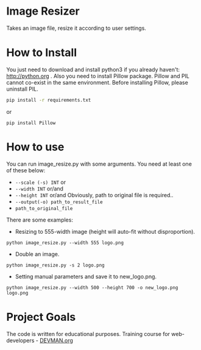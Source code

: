 # Image Resizer

Takes an image file, resize it according to user settings.

# How to Install

You just need to download and install python3 if you already haven't: http://python.org .
Also you need to install Pillow package. Pillow and PIL cannot co-exist in the same environment. Before installing Pillow, please uninstall PIL.

```bash
pip install -r requirements.txt
```
or
```
pip install Pillow
```

# How to use

You can run image_resize.py with some arguments.
You need at least one of these below:
* `--scale (-s) INT` or
* `--width INT` or/and
* `--height INT` or/and
Obviously, path to original file is required..
* `--output(-o) path_to_result_file`
* `path_to_original_file`


There are some examples:

* Resizing to 555-width image (height will auto-fit without disproportion).
```
python image_resize.py --width 555 logo.png
```

* Double an image.
```
python image_resize.py -s 2 logo.png
```

* Setting manual parameters and save it to new_logo.png.
```
python image_resize.py --width 500 --height 700 -o new_logo.png logo.png
```

# Project Goals

The code is written for educational purposes. Training course for web-developers - [DEVMAN.org](https://devman.org)
